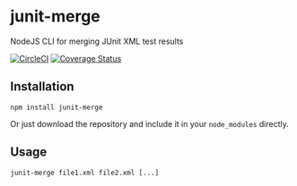 # junit-merge
NodeJS CLI for merging JUnit XML test results

[![CircleCI](https://circleci.com/gh/drazisil/junit-merge.svg?style=shield)](https://circleci.com/gh/drazisil/junit-merge) [![Coverage Status](https://coveralls.io/repos/github/drazisil/junit-merge/badge.svg?branch=master)](https://coveralls.io/github/drazisil/junit-merge?branch=master)

## Installation

    npm install junit-merge

Or just download the repository and include it in your `node_modules` directly.

## Usage

    junit-merge file1.xml file2.xml [...]